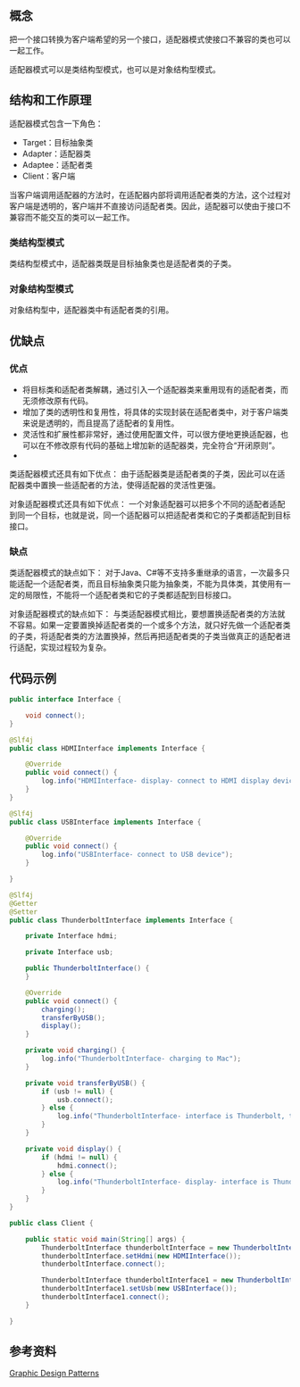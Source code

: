 
## 概念

把一个接口转换为客户端希望的另一个接口，适配器模式使接口不兼容的类也可以一起工作。

适配器模式可以是类结构型模式，也可以是对象结构型模式。

## 结构和工作原理

适配器模式包含一下角色：
* Target：目标抽象类
* Adapter：适配器类
* Adaptee：适配者类
* Client：客户端

当客户端调用适配器的方法时，在适配器内部将调用适配者类的方法，这个过程对客户端是透明的，客户端并不直接访问适配者类。因此，适配器可以使由于接口不兼容而不能交互的类可以一起工作。

### 类结构型模式

类结构型模式中，适配器类既是目标抽象类也是适配者类的子类。

### 对象结构型模式

对象结构型中，适配器类中有适配者类的引用。


## 优缺点

### 优点
* 将目标类和适配者类解耦，通过引入一个适配器类来重用现有的适配者类，而无须修改原有代码。
* 增加了类的透明性和复用性，将具体的实现封装在适配者类中，对于客户端类来说是透明的，而且提高了适配者的复用性。
* 灵活性和扩展性都非常好，通过使用配置文件，可以很方便地更换适配器，也可以在不修改原有代码的基础上增加新的适配器类，完全符合“开闭原则”。
* 
类适配器模式还具有如下优点：
由于适配器类是适配者类的子类，因此可以在适配器类中置换一些适配者的方法，使得适配器的灵活性更强。

对象适配器模式还具有如下优点：
一个对象适配器可以把多个不同的适配者适配到同一个目标，也就是说，同一个适配器可以把适配者类和它的子类都适配到目标接口。

### 缺点

类适配器模式的缺点如下：
对于Java、C#等不支持多重继承的语言，一次最多只能适配一个适配者类，而且目标抽象类只能为抽象类，不能为具体类，其使用有一定的局限性，不能将一个适配者类和它的子类都适配到目标接口。

对象适配器模式的缺点如下：
与类适配器模式相比，要想置换适配者类的方法就不容易。如果一定要置换掉适配者类的一个或多个方法，就只好先做一个适配者类的子类，将适配者类的方法置换掉，然后再把适配者类的子类当做真正的适配者进行适配，实现过程较为复杂。


## 代码示例

```java
public interface Interface {

    void connect();
}
```

```java
@Slf4j
public class HDMIInterface implements Interface {

    @Override
    public void connect() {
        log.info("HDMIInterface- display- connect to HDMI display device ");
    }
}
```

```java
@Slf4j
public class USBInterface implements Interface {

    @Override
    public void connect() {
        log.info("USBInterface- connect to USB device");
    }

}
```


```java
@Slf4j
@Getter
@Setter
public class ThunderboltInterface implements Interface {

    private Interface hdmi;

    private Interface usb;

    public ThunderboltInterface() {
    }

    @Override
    public void connect() {
        charging();
        transferByUSB();
        display();
    }

    private void charging() {
        log.info("ThunderboltInterface- charging to Mac");
    }

    private void transferByUSB() {
        if (usb != null) {
            usb.connect();
        } else {
            log.info("ThunderboltInterface- interface is Thunderbolt, transfer data with high speed");
        }
    }

    private void display() {
        if (hdmi != null) {
            hdmi.connect();
        } else {
            log.info("ThunderboltInterface- display- interface is Thunderbolt, display by Thunderbolt 3");
        }
    }
}
```

```java
public class Client {

    public static void main(String[] args) {
        ThunderboltInterface thunderboltInterface = new ThunderboltInterface();
        thunderboltInterface.setHdmi(new HDMIInterface());
        thunderboltInterface.connect();

        ThunderboltInterface thunderboltInterface1 = new ThunderboltInterface();
        thunderboltInterface1.setUsb(new USBInterface());
        thunderboltInterface1.connect();
    }

}

```

## 参考资料
[Graphic Design Patterns](https://design-patterns.readthedocs.io/zh_CN/latest/structural_patterns/adapter.html)